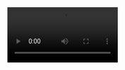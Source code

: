<video controls width="250">
  <source src="https://github.com/RanjitDas-IN/Nisha-Voice-AI/raw/refs/heads/main/tts.webm" type="video/webm" />
</video>
